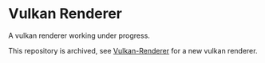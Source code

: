 # Vulkan Renderer
A vulkan renderer working under progress.

This repository is archived, see [Vulkan-Renderer](https://github.com/LesleyLai/Vulkan-Renderer) for a new vulkan renderer.
